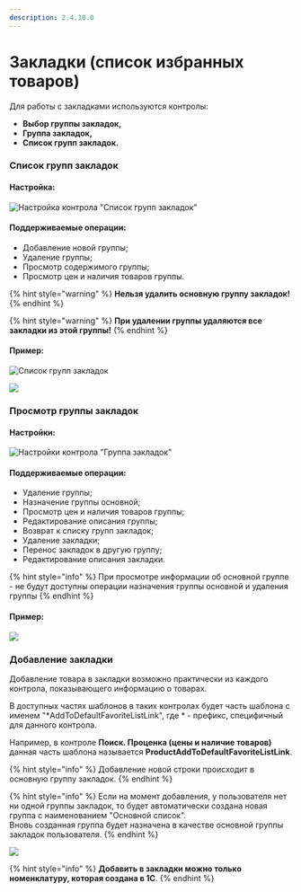 ```yaml
---
description: 2.4.10.0
---
```


# Закладки (список избранных товаров)

Для работы с закладками используются контролы:&#x20;

* **Выбор группы закладок,**&#x20;
* **Группа закладок,**
* **Список групп закладок.**

### Список групп закладок

#### Настройка:

![Настройка контрола "Список групп закладок"](<../../.gitbook/assets/image (394).png>)

#### Поддерживаемые операции:

* Добавление новой группы;
* Удаление группы;
* Просмотр содержимого группы;
* Просмотр цен и наличия товаров группы.

{% hint style="warning" %}
**Нельзя удалить основную группу закладок!**
{% endhint %}

{% hint style="warning" %}
**При удалении группы удаляются все закладки из этой группы!**
{% endhint %}

#### Пример:

![Список групп закладок](<../../.gitbook/assets/image (574).png>)

![](<../../.gitbook/assets/image (210).png>)

### Просмотр группы закладок

#### Настройки:

![Настройки контрола "Группа закладок"](<../../.gitbook/assets/image (577).png>)

#### Поддерживаемые операции:

* Удаление группы;
* Назначение группы основной;
* Просмотр цен и наличия товаров группы;
* Редактирование описания группы;
* Возврат к списку групп закладок;
* Удаление закладки;
* Перенос закладок в другую группу;
* Редактирование описания закладки.

{% hint style="info" %}
При просмотре информации об основной группе - не будут доступны операции назначения группы основной и удаления группы
{% endhint %}

#### Пример:

![](<../../.gitbook/assets/image (144).png>)

### Добавление закладки

Добавление товара в закладки возможно практически из каждого контрола, показывающего информацию о товарах.

В доступных частях шаблонов в таких контролах будет часть шаблона с именем "\*AddToDefaultFavoriteListLink", где \* - префикс, специфичный для данного контрола.

Например, в контроле **Поиск. Проценка (цены и наличие товаров)** данная часть шаблона называется **ProductAddToDefaultFavoriteListLink**.

{% hint style="info" %}
Добавление новой строки происходит в основную группу закладок.
{% endhint %}

{% hint style="info" %}
Если на момент добавления, у пользователя нет ни одной группы закладок, то будет автоматически создана новая группа с наименованием "Основной список". \
Вновь созданная группа будет назначена в качестве основной группы закладок пользователя.
{% endhint %}

![](<../../.gitbook/assets/image (430).png>)

{% hint style="info" %}
**Добавить в закладки можно только номенклатуру, которая создана в 1С**.
{% endhint %}
